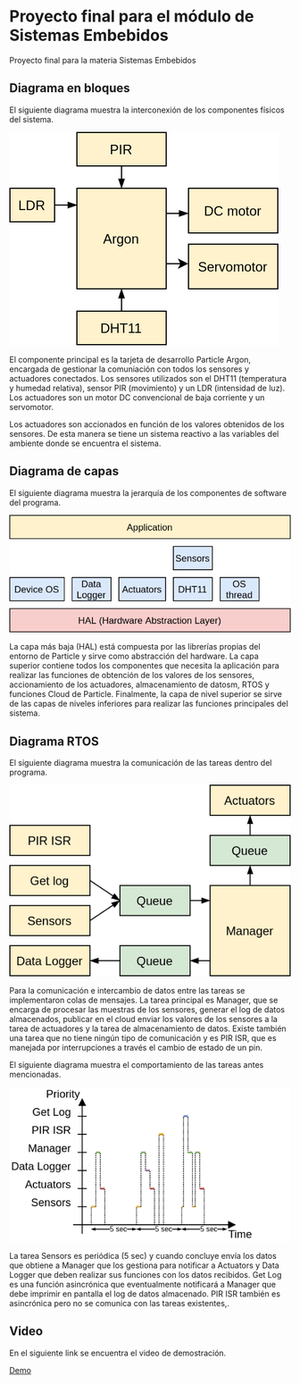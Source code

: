 # Proyecto final para el módulo de Sistemas Embebidos
Proyecto final para la materia Sistemas Embebidos

## Diagrama en bloques

El siguiente diagrama muestra la interconexión de los componentes físicos del sistema.

![alt text](images/blocks.png)

El componente principal es la tarjeta de desarrollo Particle Argon, encargada de gestionar la comuniación con todos los sensores y actuadores conectados. Los sensores utilizados son el DHT11 (temperatura y humedad relativa), sensor PIR (movimiento) y un LDR (intensidad de luz). Los actuadores son un motor DC convencional de baja corriente y un servomotor.

Los actuadores son accionados en función de los valores obtenidos de los sensores. De esta manera se tiene un sistema reactivo a las variables del ambiente donde se encuentra el sistema.

## Diagrama de capas

El siguiente diagrama muestra la jerarquía de los componentes de software del programa.

![alt text](images/layers.png)

La capa más baja (HAL) está compuesta por las librerías propias del entorno de Particle y sirve como abstracción del hardware. La capa superior contiene todos los componentes que necesita la aplicación para realizar las funciones de obtención de los valores de los sensores, accionamiento de los actuadores, almacenamiento de datosm, RTOS y funciones Cloud de Particle. Finalmente, la capa de nivel superior se sirve de las capas de niveles inferiores para realizar las funciones principales del sistema.

## Diagrama RTOS

El siguiente diagrama muestra la comunicación de las tareas dentro del programa.

![alt text](images/rtos.png)

Para la comunicación e intercambio de datos entre las tareas se implementaron colas de mensajes. La tarea principal es Manager, que se encarga de procesar las muestras de los sensores, generar el log de datos almacenados, publicar en el cloud enviar los valores de los sensores a la tarea de actuadores y la tarea de almacenamiento de datos. Existe también una tarea que no tiene ningún tipo de comunicación y es PIR ISR, que es manejada por interrupciones a través el cambio de estado de un pin.

El siguiente diagrama muestra el comportamiento de las tareas antes mencionadas.

![alt text](images/rtos_timing.png)

La tarea Sensors es periódica (5 sec) y cuando concluye envía los datos que obtiene a Manager que los gestiona para notificar a Actuators y Data Logger que deben realizar sus funciones con los datos recibidos. Get Log es una función asincrónica que eventualmente notificará a Manager que debe imprimir en pantalla el log de datos almacenado. PIR ISR también es asincrónica pero no se comunica con las tareas existentes,.

## Video

En el siguiente link se encuentra el video de demostración.

[Demo](https://drive.google.com/file/d/1Mo-o1vsFNYbLALE-En-i6_e1KND5OXVm/view?usp=sharing)
